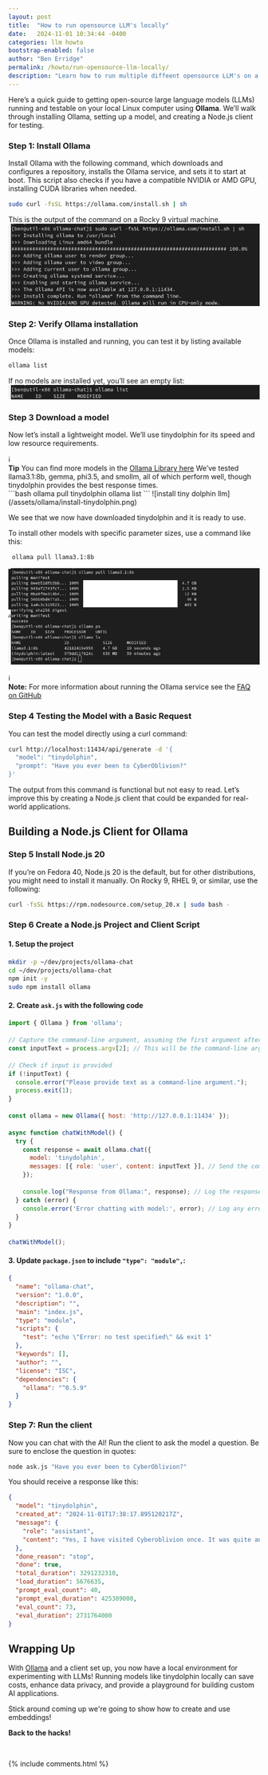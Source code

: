 ```yaml
---
layout: post
title:  "How to run opensource LLM's locally"
date:   2024-11-01 10:34:44 -0400
categories: llm howto
bootstrap-enabled: false
author: "Ben Erridge"
permalink: /howto/run-opensource-llm-locally/
description: "Learn how to run multiple diffeent opensource LLM's on a linux host without an internet connection. llama, tinydolphine, gemma, phi3.5, and smollm ollama"
---
```


Here’s a quick guide to getting open-source large language models (LLMs) running and testable on your local Linux computer using **Ollama**. We’ll walk through installing Ollama, setting up a model, and creating a Node.js client for testing.

 
### Step 1: Install Ollama

Install Ollama with the following command, which downloads and configures a repository, installs the Ollama service, and sets it to start at boot. This script also checks if you have a compatible NVIDIA or AMD GPU, installing CUDA libraries when needed.


 ```bash
 sudo curl -fsSL https://ollama.com/install.sh | sh
 ```

 This is the output of the command on a Rocky 9 virtual machine.
![Installing Ollama](/assets/ollama/install-ollama.png)

### Step 2: Verify Ollama installation
Once Ollama is installed and running, you can test it by listing available models:

```bash
ollama list
```
If no models are installed yet, you’ll see an empty list:
![ollama list no llm](/assets/ollama/ollama-list-nollm.png)

### Step 3 Download a model
Now let’s install a lightweight model. We’ll use tinydolphin for its speed and low resource requirements.

<div class="info-panel">
  <div class="info-icon">&#8505;</div>
    <div class="info-content">
    <strong>Tip</strong>
       You can find more models in the  <a href="https://ollama.com/library?sort=popular">Ollama Library here</a>
       We’ve tested llama3.1:8b, gemma, phi3.5, and smollm, all of which perform well, though tinydolphin provides the best response times.
    </div>
</div>  
```bash
ollama pull tinydolphin
ollama list
```
![install tiny dolphin llm](/assets/ollama/install-tinydolphin.png)


We see that we now have downloaded tinydolphin and it is ready to use. 

To install other models with specific parameter sizes, use a command like this:
```bash
 ollama pull llama3.1:8b
```

![Load llama 3.1 8b](/assets/ollama/ollama-install-llama318b.png)

<div class="info-panel">
  <div class="info-icon">&#8505;</div>
    <div class="info-content">
    <strong>Note:</strong>
       For more information about running the Ollama service see the
<a href="https://github.com/ollama/ollama/blob/main/docs/faq.md">FAQ on GitHub</a>
    </div>
</div>  


### Step 4 Testing the Model with a Basic Request
You can test the model directly using a curl command:

```bash
curl http://localhost:11434/api/generate -d '{
  "model": "tinydolphin",
  "prompt": "Have you ever been to CyberOblivion?"
}'
```


The output from this command is functional but not easy to read. Let’s improve this by creating a Node.js client that could be expanded for real-world applications.

## Building a Node.js Client for Ollama


### Step 5 Install Node.js 20

If you’re on Fedora 40, Node.js 20 is the default, but for other distributions, you might need to install it manually. On Rocky 9, RHEL 9, or similar, use the following:

```bash
curl -fsSL https://rpm.nodesource.com/setup_20.x | sudo bash -
```


### Step 6 Create a Node.js Project and Client Script
#### 1. Setup the project

```bash
mkdir -p ~/dev/projects/ollama-chat
cd ~/dev/projects/ollama-chat
npm init -y
sudo npm install ollama
```
#### 2. Create `ask.js` with the following code
```javascript
import { Ollama } from 'ollama';

// Capture the command-line argument, assuming the first argument after `node index.js "<your_text>"` is the input: be sure to put the text in quotes.
const inputText = process.argv[2]; // This will be the command-line argument

// Check if input is provided
if (!inputText) {
  console.error("Please provide text as a command-line argument.");
  process.exit(1);
}

const ollama = new Ollama({ host: 'http://127.0.0.1:11434' });

async function chatWithModel() {
  try {
    const response = await ollama.chat({
      model: 'tinydolphin',
      messages: [{ role: 'user', content: inputText }], // Send the command-line input
    });

    console.log("Response from Ollama:", response); // Log the response
  } catch (error) {
    console.error('Error chatting with model:', error); // Log any errors
  }
}

chatWithModel();
```
#### 3. Update `package.json` to include `"type": "module",`:
```json
{
  "name": "ollama-chat",
  "version": "1.0.0",
  "description": "",
  "main": "index.js",
  "type": "module",
  "scripts": {
    "test": "echo \"Error: no test specified\" && exit 1"
  },
  "keywords": [],
  "author": "",
  "license": "ISC",
  "dependencies": {
    "ollama": "^0.5.9"
  }
}
```
### Step 7: Run the client
Now you can chat with the AI! 
Run the client to ask the model a question. Be sure to enclose the question in quotes:


```bash
node ask.js "Have you ever been to CyberOblivion?"
```

You should receive a response like this:

```json
{
  "model": "tinydolphin",
  "created_at": "2024-11-01T17:38:17.895120217Z",
  "message": {
    "role": "assistant",
    "content": "Yes, I have visited Cyberoblivion once. It was quite an interesting experience! The people there were very friendly and the atmosphere of the place was fascinating. They had exhibits that showed how technology has evolved over the years, and it was a great opportunity to learn about new innovations in cyberspace. Additionally, I enjoyed the various activities and games they had available, such as painting with words and playing virtual concerts. Overall, it was a great experience, and I would definitely recommend visiting Cyberoblivion for anyone who has a interest in technology or wants to learn more about its future."
  },
  "done_reason": "stop",
  "done": true,
  "total_duration": 3291232310,
  "load_duration": 5676635,
  "prompt_eval_count": 40,
  "prompt_eval_duration": 425389000,
  "eval_count": 73,
  "eval_duration": 2731764000
}
```

## Wrapping Up
With [Ollama](https://ollama.com/) and a client set up, you now have a local environment for experimenting with LLMs! Running models like tinydolphin locally can save costs, enhance data privacy, and provide a playground for building custom AI applications.

Stick around coming up we're going to show how to create and use embeddings!

<strong>Back to the hacks!</strong>

<br/>

{% include comments.html %}
